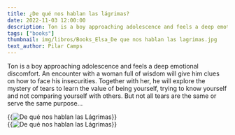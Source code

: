 ```yaml
---
title: ¿De qué nos hablan las lágrimas?
date: 2022-11-03 12:00:00
description: Ton is a boy approaching adolescence and feels a deep emotional discomfort. An encounter with a woman full of wisdom will give him clues on how to face his insecurities.
tags: ["books"]
thumbnail: img/libros/Books_Elsa_De que nos hablan las lagrimas.jpg
text_author: Pilar Camps
---
```


Ton is a boy approaching adolescence and feels a deep emotional discomfort. An encounter with a woman full of wisdom will give him clues on how to face his insecurities.
Together with her, he will explore the mystery of tears to learn the value of being yourself, trying to know yourself and not comparing yourself with others.
But not all tears are the same or serve the same purpose…

{{<image class="rounded"  src="img/libros/Book_Lágrimas_1.jpg" alt="De qué nos hablan las Lágrimas">}}
<br>
{{<image class="rounded" src="img/libros/Books_Elsa_Lágrimas_2.jpg" alt="De qué nos hablan las Lágrimas">}}
